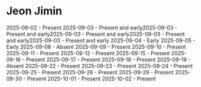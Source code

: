 # Jeon Jimin
2025-09-02 - Present
2025-09-03 - Present and early2025-09-03 - Present and early2025-09-03 - Present and early2025-09-03 - Present and early2025-09-03 - Present and early
2025-09-04 - Early
2025-09-05 - Early
2025-09-08 - Absent
2025-09-09 - Present
2025-09-10 - Present
2025-09-11 - Present
2025-09-12 - Present
2025-09-15 - Present
2025-09-16 - Present
2025-09-17 - Present
2025-09-18 - Present
2025-09-19 - Absent
2025-09-22 - Present
2025-09-23 - Present
2025-09-24 - Present
2025-09-25 - Present
2025-09-26 - Present
2025-09-29 - Present
2025-09-30 - Present
2025-10-01 - Present
2025-10-02 - Present
